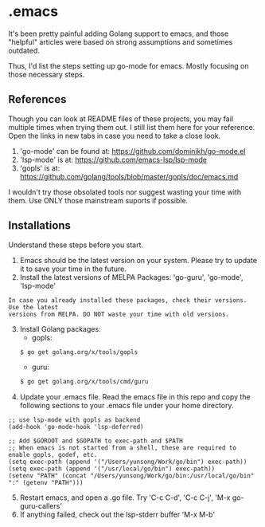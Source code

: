 # .emacs
  It's been pretty painful adding Golang support to emacs, and those "helpful"
  articles were based on strong assumptions and sometimes outdated.

  Thus, I'd list the steps setting up go-mode for emacs. Mostly focusing on
  those necessary steps.

## References
  Though you can look at README files of these projects, you may fail multiple
  times when trying them out. I still list them here for your reference. Open
  the links in new tabs in case you need to take a close look.
  1. 'go-mode' can be found at: https://github.com/dominikh/go-mode.el
  2. 'lsp-mode' is at: https://github.com/emacs-lsp/lsp-mode
  3. 'gopls' is at: https://github.com/golang/tools/blob/master/gopls/doc/emacs.md

  I wouldn't try those obsolated tools nor suggest wasting your time with them.
  Use ONLY those mainstream suports if possible.
  
## Installations
  Understand these steps before you start.
	
  1. Emacs should be the latest version on your system. Please try to update it
  to save your time in the future.
  2. Install the latest versions of MELPA Packages: 'go-guru', 'go-mode', 'lsp-mode'

    In case you already installed these packages, check their versions. Use the latest
    versions from MELPA. DO NOT waste your time with old versions.
  
  3. Install Golang packages:
	 - gopls: 
	 ```sh
	 $ go get golang.org/x/tools/gopls
	 ```
	 - guru: 
	 ```sh
	 $ go get golang.org/x/tools/cmd/guru
	 ```
  4. Update your .emacs file. Read the emacs file in this repo and copy the following
  sections to your .emacs file under your home directory.
  
  	;; use lsp-mode with gopls as backend
	(add-hook 'go-mode-hook 'lsp-deferred)

	;; Add $GOROOT and $GOPATH to exec-path and $PATH
	;; When emacs is not started from a shell, these are required to enable gopls, godef, etc.
	(setq exec-path (append '("/Users/yunsong/Work/go/bin") exec-path))
	(setq exec-path (append '("/usr/local/go/bin") exec-path))
	(setenv "PATH" (concat "/Users/yunsong/Work/go/bin:/usr/local/go/bin" ":" (getenv "PATH")))
	  
  5. Restart emacs, and open a .go file. Try 'C-c C-d', 'C-c C-j', 'M-x go-guru-callers'
  6. If anything failed, check out the lsp-stderr buffer 'M-x M-b'
